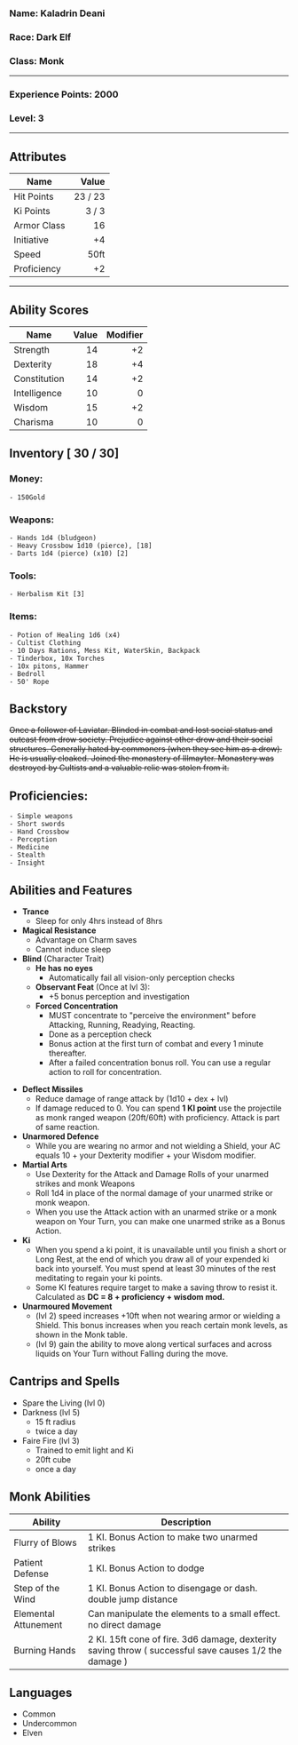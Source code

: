 ### Name: Kaladrin Deani
### Race: Dark Elf
### Class: Monk
--- 
### Experience Points: 2000
### Level: 3
---
## Attributes
| Name | Value |
|--|-:|
| Hit Points | 23 / 23 |
| Ki Points | 3 / 3 |
| Armor Class | 16 | 
| Initiative | +4 |
| Speed | 50ft |
| Proficiency | +2 |
---
## Ability Scores 
| Name | Value | Modifier |
|--|--:|--:|
| Strength | 14 | +2 |
| Dexterity | 18 | +4 |
| Constitution | 14 | +2 |
| Intelligence | 10 | 0 |
| Wisdom | 15 | +2 |
| Charisma | 10 | 0 |

## Inventory [ 30 / 30]
### Money: 
    - 150Gold 
### Weapons:
    - Hands 1d4 (bludgeon)
    - Heavy Crossbow 1d10 (pierce), [18]
    - Darts 1d4 (pierce) (x10) [2]
### Tools:
    - Herbalism Kit [3]
### Items:
    - Potion of Healing 1d6 (x4)
    - Cultist Clothing
    - 10 Days Rations, Mess Kit, WaterSkin, Backpack
    - Tinderbox, 10x Torches
    - 10x pitons, Hammer
    - Bedroll
    - 50' Rope

## Backstory
~~Once a follower of Laviatar. Blinded in combat and lost social status and outcast from drow society. Prejudice against other drow and their social structures. Generally hated by commoners (when they see him as a drow). He is usually cloaked. Joined the monastery of Illmayter. Monastery was destroyed by Cultists and a valuable relic was stolen from it.~~

## Proficiencies:
    - Simple weapons
    - Short swords
    - Hand Crossbow
    - Perception
    - Medicine
    - Stealth
    - Insight

## Abilities and Features
- **Trance**
    + Sleep for only 4hrs instead of 8hrs
- **Magical Resistance**
    + Advantage on Charm saves
    + Cannot induce sleep
- **Blind** (Character Trait)
    + **He has no eyes**
        + Automatically fail all vision-only perception checks
    + **Observant Feat** (Once at lvl 3):
        + +5 bonus perception and investigation
    + **Forced Concentration**
        - MUST concentrate to "perceive the environment" before Attacking, Running, Readying, Reacting.
        - Done as a perception check 
        - Bonus action at the first turn of combat and every 1 minute thereafter.
        - After a failed concentration bonus roll. You can use a regular action to roll for concentration.
+ **Deflect Missiles**
    + Reduce damage of range attack by (1d10 + dex + lvl)
    + If damage reduced to 0. You can spend **1 KI point** use the projectile as monk ranged weapon (20ft/60ft) with proficiency. Attack is part of same reaction.
+ **Unarmored Defence**
    + While you are wearing no armor and not wielding a Shield, your AC equals 10 + your Dexterity modifier + your Wisdom modifier.
+ **Martial Arts**
    - Use Dexterity for the Attack and Damage Rolls of your unarmed strikes and monk Weapons
    - Roll 1d4 in place of the normal damage of your unarmed strike or monk weapon.
    - When you use the Attack action with an unarmed strike or a monk weapon on Your Turn, you can make one unarmed strike as a Bonus Action.
+ **Ki**
    - When you spend a ki point, it is unavailable until you finish a short or Long Rest, at the end of which you draw all of your expended ki back into yourself. You must spend at least 30 minutes of the rest meditating to regain your ki points.
    - Some KI features require target to make a saving throw to resist it. Calculated as __DC = 8 + proficiency + wisdom mod.__
+ **Unarmoured Movement**
    - (lvl 2) speed increases +10ft when not wearing armor or wielding a Shield. This bonus increases when you reach certain monk levels, as shown in the Monk table.
    - (lvl 9) gain the ability to move along vertical surfaces and across liquids on Your Turn without Falling during the move.

## Cantrips and Spells
- Spare the Living (lvl 0) 
- Darkness (lvl 5)
    + 15 ft radius
    + twice a day
- Faire Fire (lvl 3)
    + Trained to emit light and Ki
    + 20ft cube
    + once a day

## Monk Abilities ##
| Ability | Description |
|--|--|
| Flurry of Blows | 1 KI. Bonus Action to make two unarmed strikes |
| Patient Defense | 1 KI. Bonus Action to dodge |
| Step of the Wind | 1 KI. Bonus Action to disengage or dash. double jump distance |
| Elemental Attunement | Can manipulate the elements to a small effect. no direct damage |
| Burning Hands | 2 KI. 15ft cone of fire. 3d6 damage, dexterity saving throw ( successful save causes 1/2 the damage ) |



## Languages
- Common
- Undercommon
- Elven
